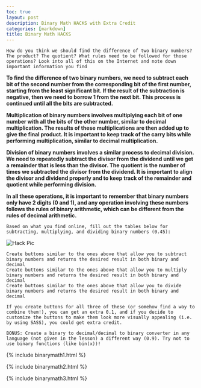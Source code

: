 ```yaml
---
toc: true
layout: post
description: Binary Math HACKS with Extra Credit
categories: [markdown]
title: Binary Math HACKS
---
```


```
How do you think we should find the difference of two binary numbers? The product? The quotient? What rules need to be followed for those operations? Look into all of this on the Internet and note down important information you find
```

**To find the difference of two binary numbers, we need to subtract each bit of the second number from the corresponding bit of the first number, starting from the least significant bit. If the result of the subtraction is negative, then we need to borrow 1 from the next bit. This process is continued until all the bits are subtracted.**

**Multiplication of binary numbers involves multiplying each bit of one number with all the bits of the other number, similar to decimal multiplication. The results of these multiplications are then added up to give the final product. It is important to keep track of the carry bits while performing multiplication, similar to decimal multiplication.**

**Division of binary numbers involves a similar process to decimal division. We need to repeatedly subtract the divisor from the dividend until we get a remainder that is less than the divisor. The quotient is the number of times we subtracted the divisor from the dividend. It is important to align the divisor and dividend properly and to keep track of the remainder and quotient while performing division.**

**In all these operations, it is important to remember that binary numbers only have 2 digits (0 and 1), and any operation involving these numbers follows the rules of binary arithmetic, which can be different from the rules of decimal arithmetic.**

```
Based on what you find online, fill out the tables below for subtracting, multiplying, and dividing binary numbers (0.45):
```

![]({{site.baseurl}}/images/hack.png "Hack Pic")


```
Create buttons similar to the ones above that allow you to subtract binary numbers and returns the desired result in both binary and decimal
Create buttons similar to the ones above that allow you to multiply binary numbers and returns the desired result in both binary and decimal
Create buttons similar to the ones above that allow you to divide binary numbers and returns the desired result in both binary and decimal

If you create buttons for all three of these (or somehow find a way to combine them!), you can get an extra 0.1, and if you decide to customize the buttons to make them look more visually appealing (i.e. by using SASS), you could get extra credit.

BONUS: Create a binary to decimal/decimal to binary converter in any language (not given in the lesson) a different way (0.9). Try not to use binary functions (like bin(x))!
```

{% include binarymath1.html %}

{% include binarymath2.html %}

{% include binarymath3.html %}
